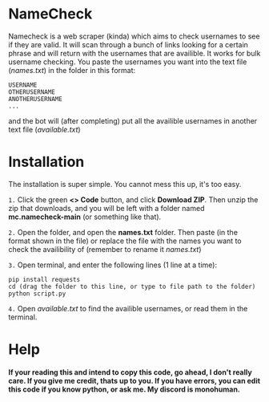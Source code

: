 # NameCheck
Namecheck is a web scraper (kinda) which aims to check usernames to see if they are valid. It will scan through a bunch of links looking for a certain phrase and will return with the usernames that are availible. It works for bulk username checking. You paste the usernames you want into the text file (*names.txt*) in the folder in this format:
```
USERNAME 
OTHERUSERNAME
ANOTHERUSERNAME
...
```
and the bot will (after completing) put all the availible usernames in another text file (*available.txt*)

# Installation
The installation is super simple. You cannot mess this up, it's too easy.

`1.` Click the green **<> Code** button, and click **Download ZIP**. Then unzip the zip that downloads, and you will be left with a folder named **mc.namecheck-main** (or something like that).

`2.` Open the folder, and open the **names.txt** folder. Then paste (in the format shown in the file) or replace the file with the names you want to check the availibility of (remember to rename it *names.txt*)

`3.` Open terminal, and enter the following lines (1 line at a time):
```
pip install requests
cd (drag the folder to this line, or type to file path to the folder)
python script.py
```
`4.` Open *available.txt* to find the availible usernames, or read them in the terminal.

# Help
#### If your reading this and intend to copy this code, go ahead, I don't really care. If you give me credit, thats up to you. If you have errors, you can edit this code if you know python, or ask me. My discord is **monohuman**.
